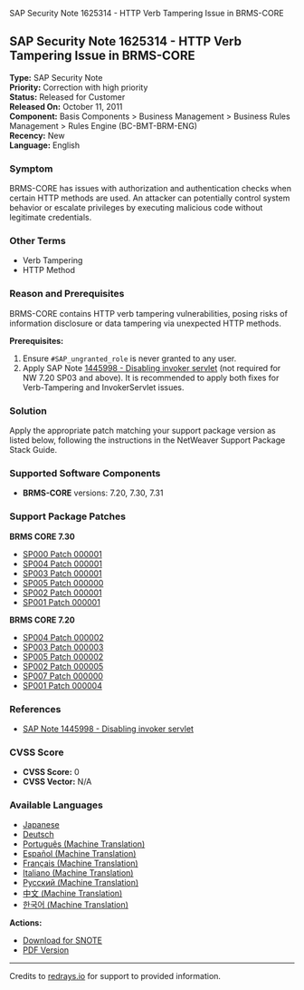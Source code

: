SAP Security Note 1625314 - HTTP Verb Tampering Issue in BRMS-CORE

## SAP Security Note 1625314 - HTTP Verb Tampering Issue in BRMS-CORE

**Type:** SAP Security Note  
**Priority:** Correction with high priority  
**Status:** Released for Customer  
**Released On:** October 11, 2011  
**Component:** Basis Components > Business Management > Business Rules Management > Rules Engine (BC-BMT-BRM-ENG)  
**Recency:** New  
**Language:** English

### Symptom
BRMS-CORE has issues with authorization and authentication checks when certain HTTP methods are used. An attacker can potentially control system behavior or escalate privileges by executing malicious code without legitimate credentials.

### Other Terms
- Verb Tampering
- HTTP Method

### Reason and Prerequisites
BRMS-CORE contains HTTP verb tampering vulnerabilities, posing risks of information disclosure or data tampering via unexpected HTTP methods.

**Prerequisites:**
1. Ensure `#SAP_ungranted_role` is never granted to any user.
2. Apply SAP Note [1445998 - Disabling invoker servlet](https://me.sap.com/notes/1445998) (not required for NW 7.20 SP03 and above). It is recommended to apply both fixes for Verb-Tampering and InvokerServlet issues.

### Solution
Apply the appropriate patch matching your support package version as listed below, following the instructions in the NetWeaver Support Package Stack Guide.

### Supported Software Components
- **BRMS-CORE** versions: 7.20, 7.30, 7.31

### Support Package Patches

**BRMS CORE 7.30**
- [SP000 Patch 000001](https://notesdownloads.sap.com/sap/support/swdc/notes?cvnr=01200615320200015017&support_package=SP000&patch_level=000001)
- [SP004 Patch 000001](https://notesdownloads.sap.com/sap/support/swdc/notes?cvnr=01200615320200015017&support_package=SP004&patch_level=000001)
- [SP003 Patch 000001](https://notesdownloads.sap.com/sap/support/swdc/notes?cvnr=01200615320200015017&support_package=SP003&patch_level=000001)
- [SP005 Patch 000000](https://notesdownloads.sap.com/sap/support/swdc/notes?cvnr=01200615320200015017&support_package=SP005&patch_level=000000)
- [SP002 Patch 000001](https://notesdownloads.sap.com/sap/support/swdc/notes?cvnr=01200615320200015017&support_package=SP002&patch_level=000001)
- [SP001 Patch 000001](https://notesdownloads.sap.com/sap/support/swdc/notes?cvnr=01200615320200015017&support_package=SP001&patch_level=000001)

**BRMS CORE 7.20**
- [SP004 Patch 000002](https://notesdownloads.sap.com/sap/support/swdc/notes?cvnr=01200615320200012916&support_package=SP004&patch_level=000002)
- [SP003 Patch 000003](https://notesdownloads.sap.com/sap/support/swdc/notes?cvnr=01200615320200012916&support_package=SP003&patch_level=000003)
- [SP005 Patch 000002](https://notesdownloads.sap.com/sap/support/swdc/notes?cvnr=01200615320200012916&support_package=SP005&patch_level=000002)
- [SP002 Patch 000005](https://notesdownloads.sap.com/sap/support/swdc/notes?cvnr=01200615320200012916&support_package=SP002&patch_level=000005)
- [SP007 Patch 000000](https://notesdownloads.sap.com/sap/support/swdc/notes?cvnr=01200615320200012916&support_package=SP007&patch_level=000000)
- [SP001 Patch 000004](https://notesdownloads.sap.com/sap/support/swdc/notes?cvnr=01200615320200012916&support_package=SP001&patch_level=000004)

### References
- [SAP Note 1445998 - Disabling invoker servlet](https://me.sap.com/notes/1445998)

### CVSS Score
- **CVSS Score:** 0  
- **CVSS Vector:** N/A

### Available Languages
- [Japanese](https://me.sap.com/notes/0001625314/J)
- [Deutsch](https://me.sap.com/notes/0001625314/D)
- [Português (Machine Translation)](https://me.sap.com/notes/0001625314/P)
- [Español (Machine Translation)](https://me.sap.com/notes/0001625314/S)
- [Français (Machine Translation)](https://me.sap.com/notes/0001625314/F)
- [Italiano (Machine Translation)](https://me.sap.com/notes/0001625314/I)
- [Русский (Machine Translation)](https://me.sap.com/notes/0001625314/R)
- [中文 (Machine Translation)](https://me.sap.com/notes/0001625314/1)
- [한국어 (Machine Translation)](https://me.sap.com/notes/0001625314/3)

**Actions:**
- [Download for SNOTE](https://notesdownloads.sap.com/note/0040000017299512017)
- [PDF Version](https://userapps.support.sap.com/sap/support/sfm/notes/print/0001625314?language=en-US&token=5DC077D70F8354C0356FBC7AD8F44256)

---

Credits to [redrays.io](https://redrays.io) for support to provided information.